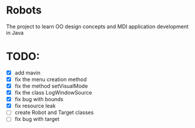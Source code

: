 # Robots
The project to learn OO design concepts and MDI application development in Java

# TODO:
* [X] add mavin
* [X] fix the menu creation method
* [X] fix the method setVisualMode
* [X] fix the class LogWindowSource
* [X] fix bug with bounds
* [X] fix resource leak
* [ ] create Robot and Target classes
* [ ] fix bug with target
